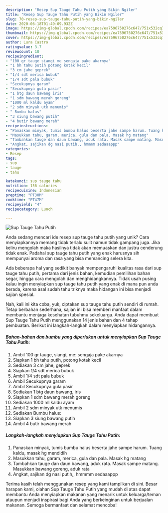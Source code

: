 ```yaml
---
description: "Resep Sup Tauge Tahu Putih yang Bikin Ngiler"
title: "Resep Sup Tauge Tahu Putih yang Bikin Ngiler"
slug: 70-resep-sup-tauge-tahu-putih-yang-bikin-ngiler
date: 2020-06-18T01:49:09.932Z
image: https://img-global.cpcdn.com/recipes/ea7596750276c647/751x532cq70/sup-tauge-tahu-putih-foto-resep-utama.jpg
thumbnail: https://img-global.cpcdn.com/recipes/ea7596750276c647/751x532cq70/sup-tauge-tahu-putih-foto-resep-utama.jpg
cover: https://img-global.cpcdn.com/recipes/ea7596750276c647/751x532cq70/sup-tauge-tahu-putih-foto-resep-utama.jpg
author: Lura Castro
ratingvalue: 3.7
reviewcount: 10
recipeingredient:
- "100 gr tauge siangi me sengaja pake akarnya"
- "1 bh tahu putih potong kotak kecil"
- "3 cm jahe geprek"
- "1/4 sdt merica bubuk"
- "1/4 sdt pala bubuk"
- "Secukupnya garam"
- "Secukupnya gula pasir"
- "1 btg daun bawang iris"
- "1 sdm bawang merah goreng"
- "1000 ml kaldu ayam"
- "2 sdm minyak utk menumis"
- " Bumbu halus"
- "3 siung bawang putih"
- "4 butir bawang merah"
recipeinstructions:
- "Panaskan minyak, tumis bumbu halus beserta jahe sampe harum. Tuang kaldu, masak hg mendidih"
- "Masukkan tahu, garam, merica, gula dan pala. Masak hg matang"
- "Tambahkan tauge dan daun bawang, aduk rata. Masak sampe matang. Masukkan bawang goreng, aduk rata"
- "Angkat, sajikan dg nasi putih,, hmmmm sedaaappp"
categories:
- Resep
tags:
- sup
- tauge
- tahu

katakunci: sup tauge tahu 
nutrition: 156 calories
recipecuisine: Indonesian
preptime: "PT30M"
cooktime: "PT47M"
recipeyield: "4"
recipecategory: Lunch

---
```



![Sup Tauge Tahu Putih](https://img-global.cpcdn.com/recipes/ea7596750276c647/751x532cq70/sup-tauge-tahu-putih-foto-resep-utama.jpg)

Anda sedang mencari ide resep sup tauge tahu putih yang unik? Cara menyiapkannya memang tidak terlalu sulit namun tidak gampang juga. Jika keliru mengolah maka hasilnya tidak akan memuaskan dan justru cenderung tidak enak. Padahal sup tauge tahu putih yang enak harusnya sih mempunyai aroma dan rasa yang bisa memancing selera kita.

Ada beberapa hal yang sedikit banyak mempengaruhi kualitas rasa dari sup tauge tahu putih, pertama dari jenis bahan, kemudian pemilihan bahan segar, hingga cara mengolah dan menghidangkannya. Tidak usah pusing kalau ingin menyiapkan sup tauge tahu putih yang enak di mana pun anda berada, karena asal sudah tahu triknya maka hidangan ini bisa menjadi sajian spesial.




Nah, kali ini kita coba, yuk, ciptakan sup tauge tahu putih sendiri di rumah. Tetap berbahan sederhana, sajian ini bisa memberi manfaat dalam membantu menjaga kesehatan tubuhmu sekeluarga. Anda dapat membuat Sup Tauge Tahu Putih menggunakan 14 jenis bahan dan 4 tahap pembuatan. Berikut ini langkah-langkah dalam menyiapkan hidangannya.

<!--inarticleads1-->

##### Bahan-bahan dan bumbu yang diperlukan untuk menyiapkan Sup Tauge Tahu Putih:

1. Ambil 100 gr tauge, siangi, me: sengaja pake akarnya
1. Siapkan 1 bh tahu putih, potong kotak kecil
1. Sediakan 3 cm jahe, geprek
1. Siapkan 1/4 sdt merica bubuk
1. Ambil 1/4 sdt pala bubuk
1. Ambil Secukupnya garam
1. Ambil Secukupnya gula pasir
1. Sediakan 1 btg daun bawang, iris
1. Siapkan 1 sdm bawang merah goreng
1. Sediakan 1000 ml kaldu ayam
1. Ambil 2 sdm minyak utk menumis
1. Sediakan  Bumbu halus:
1. Siapkan 3 siung bawang putih
1. Ambil 4 butir bawang merah




<!--inarticleads2-->

##### Langkah-langkah menyiapkan Sup Tauge Tahu Putih:

1. Panaskan minyak, tumis bumbu halus beserta jahe sampe harum. Tuang kaldu, masak hg mendidih
1. Masukkan tahu, garam, merica, gula dan pala. Masak hg matang
1. Tambahkan tauge dan daun bawang, aduk rata. Masak sampe matang. Masukkan bawang goreng, aduk rata
1. Angkat, sajikan dg nasi putih,, hmmmm sedaaappp




Terima kasih telah menggunakan resep yang kami tampilkan di sini. Besar harapan kami, olahan Sup Tauge Tahu Putih yang mudah di atas dapat membantu Anda menyiapkan makanan yang menarik untuk keluarga/teman ataupun menjadi inspirasi bagi Anda yang berkeinginan untuk berjualan makanan. Semoga bermanfaat dan selamat mencoba!
